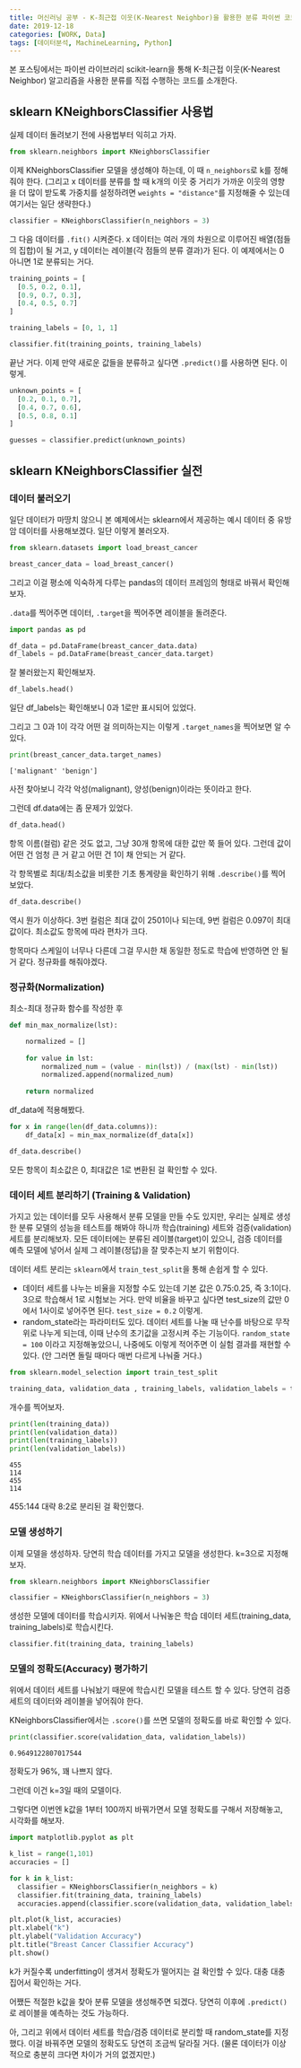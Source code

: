 ```yaml
---
title: 머신러닝 공부 - K-최근접 이웃(K-Nearest Neighbor)을 활용한 분류 파이썬 코드 예시
date: 2019-12-18
categories: [WORK, Data]
tags: [데이터분석, MachineLearning, Python]
---
```


본 포스팅에서는 파이썬 라이브러리 scikit-learn을 통해 K-최근접 이웃(K-Nearest Neighbor) 알고리즘을 사용한 분류를 직접 수행하는 코드를 소개한다.

## sklearn KNeighborsClassifier 사용법

실제 데이터 돌려보기 전에 사용법부터 익히고 가자.

```python
from sklearn.neighbors import KNeighborsClassifier
```

이제 KNeighborsClassifier 모델을 생성해야 하는데, 이 때 `n_neighbors`로 k를 정해줘야 한다. (그리고 x 데이터를 분류를 할 때 k개의 이웃 중 거리가 가까운 이웃의 영향을 더 많이 받도록 가중치를 설정하려면 `weights = "distance"`를 지정해줄 수 있는데 여기서는 일단 생략한다.)

```python
classifier = KNeighborsClassifier(n_neighbors = 3)
```

그 다음 데이터를 `.fit()` 시켜준다. x 데이터는 여러 개의 차원으로 이루어진 배열(점들의 집합)이 될 거고, y 데이터는 레이블(각 점들의 분류 결과)가 된다. 이 예제에서는 0 아니면 1로 분류되는 거다.

```python
training_points = [
  [0.5, 0.2, 0.1],
  [0.9, 0.7, 0.3],
  [0.4, 0.5, 0.7]
]

training_labels = [0, 1, 1]

classifier.fit(training_points, training_labels)
```

끝난 거다. 이제 만약 새로운 값들을 분류하고 싶다면 `.predict()`를 사용하면 된다. 이렇게.

```python
unknown_points = [
  [0.2, 0.1, 0.7],
  [0.4, 0.7, 0.6],
  [0.5, 0.8, 0.1]
]

guesses = classifier.predict(unknown_points)
```

## sklearn KNeighborsClassifier 실전

### 데이터 불러오기

일단 데이터가 마땅치 않으니 본 예제에서는 sklearn에서 제공하는 예시 데이터 중 유방암 데이터를 사용해보겠다. 일단 이렇게 불러오자.

```python
from sklearn.datasets import load_breast_cancer

breast_cancer_data = load_breast_cancer()
```

그리고 이걸 평소에 익숙하게 다루는 pandas의 데이터 프레임의 형태로 바꿔서 확인해보자.

`.data`를 찍어주면 데이터, `.target`을 찍어주면 레이블을 돌려준다.

```python
import pandas as pd

df_data = pd.DataFrame(breast_cancer_data.data)
df_labels = pd.DataFrame(breast_cancer_data.target)
```

잘 불러왔는지 확인해보자.

```python
df_labels.head()
```

일단 df_labels는 확인해보니 0과 1로만 표시되어 있었다.

그리고 그 0과 1이 각각 어떤 걸 의미하는지는 이렇게 `.target_names`을 찍어보면 알 수 있다.

```python
print(breast_cancer_data.target_names)
```

```
['malignant' 'benign']
```

사전 찾아보니 각각 악성(malignant), 양성(benign)이라는 뜻이라고 한다.

그런데 df.data에는 좀 문제가 있었다.

```python
df_data.head()
```

항목 이름(컬럼) 같은 것도 없고, 그냥 30개 항목에 대한 값만 쭉 들어 있다. 그런데 값이 어떤 건 엄청 큰 거 같고 어떤 건 1이 채 안되는 거 같다.

각 항목별로 최대/최소값을 비롯한 기초 통계량을 확인하기 위해 `.describe()`를 찍어보았다.

```python
df_data.describe()
```

역시 뭔가 이상하다. 3번 컬럼은 최대 값이 2501이나 되는데, 9번 컬럼은 0.097이 최대값이다. 최소값도 항목에 따라 편차가 크다.

항목마다 스케일이 너무나 다른데 그걸 무시한 채 동일한 정도로 학습에 반영하면 안 될 거 같다. 정규화를 해줘야겠다.

### 정규화(Normalization)

최소-최대 정규화 함수를 작성한 후

```python
def min_max_normalize(lst):

    normalized = []
    
    for value in lst:
        normalized_num = (value - min(lst)) / (max(lst) - min(lst))
        normalized.append(normalized_num)
    
    return normalized
```

df_data에 적용해봤다.

```python
for x in range(len(df_data.columns)):
    df_data[x] = min_max_normalize(df_data[x])

df_data.describe()
```

모든 항목이 최소값은 0, 최대값은 1로 변환된 걸 확인할 수 있다.

### 데이터 세트 분리하기 (Training & Validation)

가지고 있는 데이터를 모두 사용해서 분류 모델을 만들 수도 있지만, 우리는 실제로 생성한 분류 모델의 성능을 테스트를 해봐야 하니까 학습(training) 세트와 검증(validation) 세트를 분리해보자. 모든 데이터에는 분류된 레이블(target)이 있으니, 검증 데이터를 예측 모델에 넣어서 실제 그 레이블(정답)을 잘 맞추는지 보기 위함이다.

데이터 세트 분리는 `sklearn`에서 `train_test_split`을 통해 손쉽게 할 수 있다.

- 데이터 세트를 나누는 비율을 지정할 수도 있는데 기본 값은 0.75:0.25, 즉 3:1이다. 3으로 학습해서 1로 시험보는 거다. 만약 비율을 바꾸고 싶다면 test_size의 값만 0에서 1사이로 넣어주면 된다. `test_size = 0.2` 이렇게.
- random_state라는 파라미터도 있다. 데이터 세트를 나눌 때 난수를 바탕으로 무작위로 나누게 되는데, 이때 난수의 초기값을 고정시켜 주는 기능이다. `random_state = 100` 이라고 지정해놓았으니, 나중에도 이렇게 적어주면 이 실험 결과를 재현할 수 있다. (안 그러면 돌릴 때마다 매번 다르게 나눠줄 거다.)

```python
from sklearn.model_selection import train_test_split

training_data, validation_data , training_labels, validation_labels = train_test_split(df_data, df_labels, test_size = 0.2, random_state = 100)
```

개수를 찍어보자.

```python
print(len(training_data))
print(len(validation_data))
print(len(training_labels))
print(len(validation_labels))
```

```
455
114
455
114
```

455:144 대략 8:2로 분리된 걸 확인했다.

### 모델 생성하기

이제 모델을 생성하자. 당연히 학습 데이터를 가지고 모델을 생성한다. k=3으로 지정해보자.

```python
from sklearn.neighbors import KNeighborsClassifier

classifier = KNeighborsClassifier(n_neighbors = 3)
```

생성한 모델에 데이터를 학습시키자. 위에서 나눠놓은 학습 데이터 세트(training_data, training_labels)로 학습시킨다.

```python
classifier.fit(training_data, training_labels)
```

### 모델의 정확도(Accuracy) 평가하기

위에서 데이터 세트를 나눠놨기 때문에 학습시킨 모델을 테스트 할 수 있다. 당연히 검증 세트의 데이터와 레이블을 넣어줘야 한다.

KNeighborsClassifier에서는 `.score()`를 쓰면 모델의 정확도를 바로 확인할 수 있다.

```python
print(classifier.score(validation_data, validation_labels))
```

```
0.9649122807017544
```

정확도가 96%, 꽤 나쁘지 않다.

그런데 이건 k=3일 때의 모델이다.

그렇다면 이번엔 k값을 1부터 100까지 바꿔가면서 모델 정확도를 구해서 저장해놓고, 시각화를 해보자.

```python
import matplotlib.pyplot as plt

k_list = range(1,101)
accuracies = []

for k in k_list:
  classifier = KNeighborsClassifier(n_neighbors = k)
  classifier.fit(training_data, training_labels)
  accuracies.append(classifier.score(validation_data, validation_labels))

plt.plot(k_list, accuracies)
plt.xlabel("k")
plt.ylabel("Validation Accuracy")
plt.title("Breast Cancer Classifier Accuracy")
plt.show()
```

k가 커질수록 underfitting이 생겨서 정확도가 떨어지는 걸 확인할 수 있다. 대충 대충 집어서 확인하는 거다.

어쨌든 적절한 k값을 찾아 분류 모델을 생성해주면 되겠다. 당연히 이후에 `.predict()`로 레이블을 예측하는 것도 가능하다.

아, 그리고 위에서 데이터 세트를 학습/검증 데이터로 분리할 때 random_state를 지정했다. 이걸 바꿔주면 모델의 정확도도 당연히 조금씩 달라질 거다. (물론 데이터가 이상적으로 충분히 크다면 차이가 거의 없겠지만.)